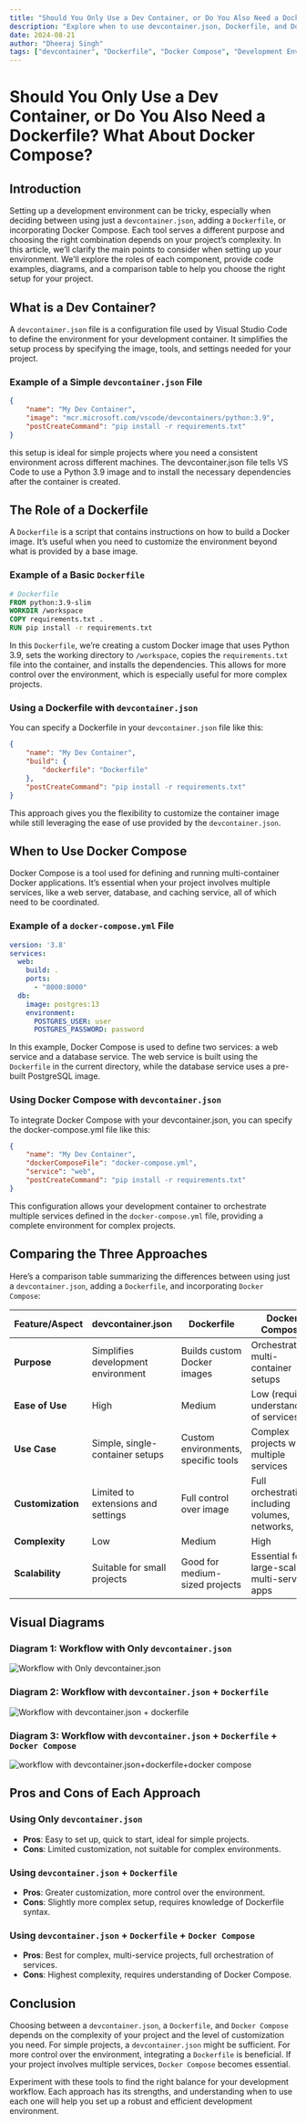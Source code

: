 ```yaml
---
title: "Should You Only Use a Dev Container, or Do You Also Need a Dockerfile? What About Docker Compose?"
description: "Explore when to use devcontainer.json, Dockerfile, and Docker Compose with examples and comparisons"
date: 2024-08-21
author: "Dheeraj Singh"
tags: ["devcontainer", "Dockerfile", "Docker Compose", "Development Environment"]
---
```



# Should You Only Use a Dev Container, or Do You Also Need a Dockerfile? What About Docker Compose?

## Introduction

Setting up a development environment can be tricky, especially when deciding between using just a `devcontainer.json`, adding a `Dockerfile`, or incorporating Docker Compose. Each tool serves a different purpose and choosing the right combination depends on your project’s complexity. In this article, we’ll clarify the main points to consider when setting up your environment. We’ll explore the roles of each component, provide code examples, diagrams, and a comparison table to help you choose the right setup for your project.

## What is a Dev Container?

A `devcontainer.json` file is a configuration file used by Visual Studio Code to define the environment for your development container. It simplifies the setup process by specifying the image, tools, and settings needed for your project.

### Example of a Simple `devcontainer.json` File

```json
{
    "name": "My Dev Container",
    "image": "mcr.microsoft.com/vscode/devcontainers/python:3.9",
    "postCreateCommand": "pip install -r requirements.txt"
}
```
this setup is ideal for simple projects where you need a consistent environment across different machines. The devcontainer.json file tells VS Code to use a Python 3.9 image and to install the necessary dependencies after the container is created.

## The Role of a Dockerfile
A `Dockerfile` is a script that contains instructions on how to build a Docker image. It’s useful when you need to customize the environment beyond what is provided by a base image.
### Example of a Basic `Dockerfile`
```dockerfile
# Dockerfile
FROM python:3.9-slim
WORKDIR /workspace
COPY requirements.txt .
RUN pip install -r requirements.txt
```
In this `Dockerfile`, we’re creating a custom Docker image that uses Python 3.9, sets the working directory to `/workspace`, copies the `requirements.txt` file into the container, and installs the dependencies. This allows for more control over the environment, which is especially useful for more complex projects.

### Using a Dockerfile with `devcontainer.json`
You can specify a Dockerfile in your `devcontainer.json` file like this:
```json
{
    "name": "My Dev Container",
    "build": {
        "dockerfile": "Dockerfile"
    },
    "postCreateCommand": "pip install -r requirements.txt"
}
```
This approach gives you the flexibility to customize the container image while still leveraging the ease of use provided by the `devcontainer.json`.

## When to Use Docker Compose
Docker Compose is a tool used for defining and running multi-container Docker applications. It’s essential when your project involves multiple services, like a web server, database, and caching service, all of which need to be coordinated.
### Example of a `docker-compose.yml` File
```yaml
version: '3.8'
services:
  web:
    build: .
    ports:
      - "8000:8000"
  db:
    image: postgres:13
    environment:
      POSTGRES_USER: user
      POSTGRES_PASSWORD: password
```
In this example, Docker Compose is used to define two services: a web service and a database service. The web service is built using the `Dockerfile` in the current directory, while the database service uses a pre-built PostgreSQL image.

### Using Docker Compose with `devcontainer.json`
To integrate Docker Compose with your devcontainer.json, you can specify the docker-compose.yml file like this:
```json
{
    "name": "My Dev Container",
    "dockerComposeFile": "docker-compose.yml",
    "service": "web",
    "postCreateCommand": "pip install -r requirements.txt"
}
```
This configuration allows your development container to orchestrate multiple services defined in the `docker-compose.yml` file, providing a complete environment for complex projects.

## Comparing the Three Approaches
Here’s a comparison table summarizing the differences between using just a `devcontainer.json`, adding a `Dockerfile`, and incorporating `Docker Compose`:


| Feature/Aspect    | devcontainer.json                        | Dockerfile                            | Docker Compose                              |
|-------------------|------------------------------------------|--------------------------------------|---------------------------------------------|
| **Purpose**       | Simplifies development environment       | Builds custom Docker images           | Orchestrates multi-container setups         |
| **Ease of Use**   | High                                     | Medium                                | Low (requires understanding of services)    |
| **Use Case**      | Simple, single-container setups          | Custom environments, specific tools   | Complex projects with multiple services    |
| **Customization** | Limited to extensions and settings        | Full control over image               | Full orchestration, including volumes, networks, etc. |
| **Complexity**    | Low                                      | Medium                                | High                                        |
| **Scalability**   | Suitable for small projects              | Good for medium-sized projects        | Essential for large-scale, multi-service apps |


## Visual Diagrams

### Diagram 1: Workflow with Only `devcontainer.json`
![Workflow with Only devcontainer.json](assets/20240821_Should_you_only_use%20a_devcontainer_or_do_you_also_need_a_Dockerfile_What_about_Docker_Compose_IMG_01.png)

### Diagram 2: Workflow with `devcontainer.json` + `Dockerfile`
![Workflow with devcontainer.json + dockerfile](assets/20240821_Should_you_only_use%20a_devcontainer_or_do_you_also_need_a_Dockerfile_What_about_Docker_Compose_IMG_02.png)

### Diagram 3: Workflow with `devcontainer.json` + `Dockerfile` + `Docker Compose`
![workflow with devcontainer.json+dockerfile+docker compose](assets/20240821_Should_you_only_use%20a_devcontainer_or_do_you_also_need_a_Dockerfile_What_about_Docker_Compose_IMG_03.png)

## Pros and Cons of Each Approach
### Using Only `devcontainer.json`
- **Pros**: Easy to set up, quick to start, ideal for simple projects.
- **Cons**: Limited customization, not suitable for complex environments.

### Using `devcontainer.json` + `Dockerfile`
- **Pros**: Greater customization, more control over the environment.
- **Cons**: Slightly more complex setup, requires knowledge of Dockerfile syntax.

### Using `devcontainer.json` + `Dockerfile` + `Docker Compose`
- **Pros**: Best for complex, multi-service projects, full orchestration of services.
- **Cons**: Highest complexity, requires understanding of Docker Compose.

## Conclusion
Choosing between a `devcontainer.json`, a `Dockerfile`, and `Docker Compose` depends on the complexity of your project and the level of customization you need. For simple projects, a `devcontainer.json` might be sufficient. For more control over the environment, integrating a `Dockerfile` is beneficial. If your project involves multiple services, `Docker Compose` becomes essential.

Experiment with these tools to find the right balance for your development workflow. Each approach has its strengths, and understanding when to use each one will help you set up a robust and efficient development environment.


